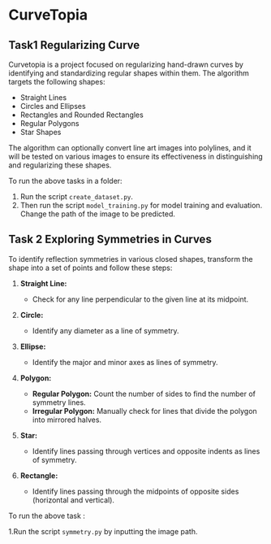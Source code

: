 # CurveTopia
## Task1 Regularizing Curve
Curvetopia is a project focused on regularizing hand-drawn curves by identifying and standardizing regular shapes within them. The algorithm targets the following shapes:

- Straight Lines
- Circles and Ellipses
- Rectangles and Rounded Rectangles
- Regular Polygons
- Star Shapes

The algorithm can optionally convert line art images into polylines, and it will be tested on various images to ensure its effectiveness in distinguishing and regularizing these shapes.

To run the above tasks in a folder:

1. Run the script `create_dataset.py`.
3. Then run the script `model_training.py` for model training and evaluation. Change the path of the image to be predicted.

## Task 2 Exploring Symmetries in Curves

To identify reflection symmetries in various closed shapes, transform the shape into a set of points and follow these steps:

1. **Straight Line:**
   - Check for any line perpendicular to the given line at its midpoint.

2. **Circle:**
   - Identify any diameter as a line of symmetry.

3. **Ellipse:**
   - Identify the major and minor axes as lines of symmetry.

4. **Polygon:**
   - **Regular Polygon:** Count the number of sides to find the number of symmetry lines.
   - **Irregular Polygon:** Manually check for lines that divide the polygon into mirrored halves.

5. **Star:**
   - Identify lines passing through vertices and opposite indents as lines of symmetry.

6. **Rectangle:**
   - Identify lines passing through the midpoints of opposite sides (horizontal and vertical).
     
To run the above task :

1.Run the script `symmetry.py` by inputting the image path.


